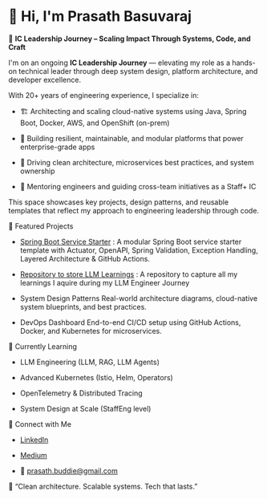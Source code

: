 # 👋 Hi, I'm Prasath Basuvaraj

🚀 **IC Leadership Journey – Scaling Impact Through Systems, Code, and Craft**

I'm on an ongoing **IC Leadership Journey** — elevating my role as a hands-on technical leader through deep system design, platform architecture, and developer excellence.

With 20+ years of engineering experience, I specialize in:

- 🏗️ Architecting and scaling cloud-native systems using Java, Spring Boot, Docker, AWS, and OpenShift (on-prem)

- 🧱 Building resilient, maintainable, and modular platforms that power enterprise-grade apps

- 🧭 Driving clean architecture, microservices best practices, and system ownership

- 👥 Mentoring engineers and guiding cross-team initiatives as a Staff+ IC

This space showcases key projects, design patterns, and reusable templates that reflect my approach to engineering leadership through code.


📌 Featured Projects

- [Spring Boot Service Starter](https://github.com/PrasathBasuvaraj/springboot-service-starter) : A modular Spring Boot service starter template with Actuator, OpenAPI, Spring Validation, Exception Handling, Layered Architecture & GitHub Actions.
  
- [Repository to store LLM Learnings](https://github.com/PrasathBasuvaraj/llm_journey) : A repository to capture all my learnings I aquire during my LLM Engineer Journey 

- System Design Patterns Real-world architecture diagrams, cloud-native system blueprints, and best practices.
  
- DevOps Dashboard End-to-end CI/CD setup using GitHub Actions, Docker, and Kubernetes for microservices.

🧠 Currently Learning

- LLM Engineering (LLM, RAG, LLM Agents)

- Advanced Kubernetes (Istio, Helm, Operators)

- OpenTelemetry & Distributed Tracing
  
- System Design at Scale (StaffEng level)

📢 Connect with Me

- [LinkedIn](https://www.linkedin.com/in/prasath-basuvaraj/)

- [Medium](https://medium.com/@prasathbasuvaraj)

- 📧 prasath.buddie@gmail.com

🚀 “Clean architecture. Scalable systems. Tech that lasts.”

